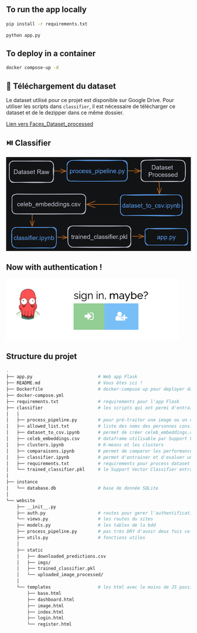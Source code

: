 ## To run the app locally

```bash
pip install -r requirements.txt
```

```bash
python app.py
```

## To deploy in a container

```bash
docker compose-up -d
```

## :floppy_disk: Téléchargement du dataset

Le dataset utilisé pour ce projet est disponible sur Google Drive.
Pour utiliser les scripts dans `classifier`, il est nécessaire de télécharger ce dataset et de le dezipper dans ce même dossier.

[Lien vers Faces_Dataset_processed](https://drive.google.com/file/d/11KawCPnuEFLHctgBaqw3eKaKM5kAfryL/view?usp=sharing)


## :play_or_pause_button:  Classifier
![Image](https://raw.githubusercontent.com/Hatchi-Kin/Clever_Door/main/classifier/test_images/pipeline.png)

## Now with authentication !
![Image](https://raw.githubusercontent.com/Hatchi-Kin/Clever_Door/main/static/imgs/login.png)


## Structure du projet

```bash
.
├── app.py                         # Web app Flask
├── README.md                      # Vous êtes ici !
├── Dockerfile                     # docker-compuse up pour deployer dans un container
├── docker-compose.yml
├── requirements.txt               # requirements pour l'app Flask
├── classifier                     # les scripts qui ont permi d'entrainer un classifier
│   │
│   ├── process_pipeline.py        # pour pré-traiter une image ou un dataset complet
│   ├── allowed_list.txt           # liste des noms des personnes considérées "authorisées"
│   ├── dataset_to_csv.ipynb       # permet de créer celeb_embeddings.csv
│   ├── celeb_embeddings.csv       # dataframe utilisable par Support Vector Classifier
│   ├── clusters.ipynb             # K-means et les clusters
│   ├── comparaisons.ipynb         # permet de comparer les performances de plusieurs classifiers
│   ├── classifier.ipynb           # permet d'entrainer et d'evaluer un Support Vector Classifier
│   ├── requirements.txt           # requirements pour process dataset et train classifier
│   └── trained_classifier.pkl     # le Support Vector Classifier entrainé
│
├── instance
│   └── database.db                # base de donnée SQLite
│
└── website
    ├── __init__.py
    ├── auth.py                    # routes pour gerer l'authentification
    └── views.py                   # les routes du sites
    ├── models.py                  # les tables de la bdd
    ├── process_pipeline.py        # pas très DRY d'avoir deux fois ce fichiers...
    ├── utils.py                   # fonctions utiles
    │
    ├── static
    │   ├── downloaded_predictions.csv
    │   ├── imgs/
    │   ├── trained_classifier.pkl
    │   └── uploaded_image_processed/
    │
    └── templates                  # les html avec le moins de JS possible
        ├── base.html
        ├── dashboard.html
        ├── image.html
        ├── index.html
        ├── login.html
        └── register.html
```

